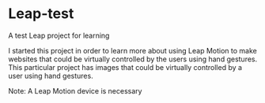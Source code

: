 # Leap-test
A test Leap project for learning

I started this project in order to learn more about using Leap Motion to make websites that could be virtually controlled by the users using hand gestures.
This particular project has images that could be virtually controlled by a user using hand gestures. 

Note: A Leap Motion device is necessary
